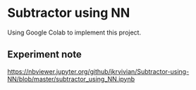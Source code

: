 # Subtractor using NN

Using Google Colab to implement this project.

## Experiment note
https://nbviewer.jupyter.org/github/jkrvivian/Subtractor-using-NN/blob/master/subtractor_using_NN.ipynb
